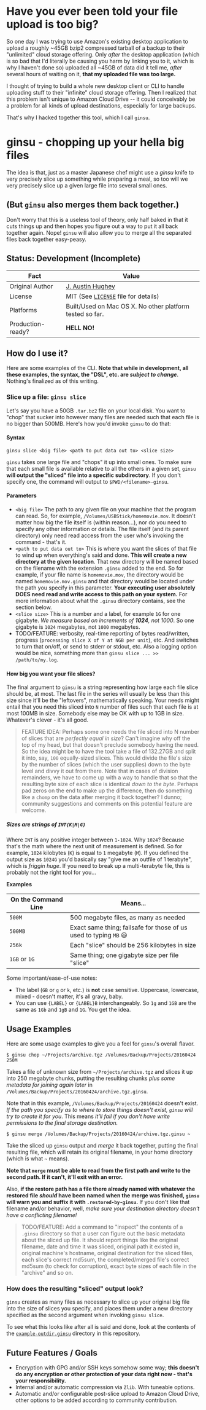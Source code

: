# Have you ever been told your file upload is too big?

So one day I was trying to use Amazon's existing desktop application to upload
a roughly ~45GB bzip2 compressed tarball of a backup to their "unlimited"
cloud storage offering. Only *after* the desktop application (which is so bad
that I'd literally be causing you harm by linking you to it, which is why
I haven't done so) uploaded all ~45GB of data did it tell me, *after* several
hours of waiting on it, **that my uploaded file was too large.**

I thought of trying to build a whole new desktop client or CLI to handle
uploading stuff to their "infinite" cloud storage offering. Then I realized
that this problem isn't unique to Amazon Cloud Drive -- it could conceivably
be a problem for all kinds of upload destinations, especially for large backups.

That's why I hacked together this tool, which I call `ginsu`.

# ginsu - chopping up your hella big files

The idea is that, just as a master Japanese chef might use a *ginsu* knife to
very precisely slice up something while preparing a meal, so too will we very
precisely slice up a given large file into several small ones.

## (But `ginsu` also merges them back together.)

Don't worry that this is a useless tool of theory, only half baked in that it
cuts things up and then hopes you figure out a way to put it all back together
again. Nope! `ginsu` will also allow you to merge all the separated files
back together easy-peasy.

## Status: Development (Incomplete)

| Fact | Value |
| ---- | ----- |
| Original Author | [J. Austin Hughey](https://github.com/jaustinhughey) |
| License | MIT (See [`LICENSE`](LICENSE) file for details) |
| Platforms | Built/Used on Mac OS X. No other platform tested so far. |
| Production-ready? | **HELL NO!** |

## How do I use it?

Here are some examples of the CLI. **Note that while in development, all these
examples, the syntax, the "DSL", etc. are _subject to change_**. Nothing's
finalized as of this writing.

### Slice up a file: `ginsu slice`

Let's say you have a 50GB `.tar.bz2` file on your local disk. You want to "chop"
that sucker into however many files are needed such that each file is no bigger
than 500MB. Here's how you'd invoke `ginsu` to do that:

#### Syntax

```
ginsu slice <big file> <path to put data out to> <slice size>
```

`ginsu` takes one large file and "chops" it up into small ones. To make sure
that each small file is available relative to all the others in a given set,
`ginsu` **will output the "sliced" file into a specific subdirectory**. If you
don't specify one, the command will output to `$PWD/<filename>-ginsu`.

#### Parameters

+ `<big file>` The path to any given file on your machine that the program
can read. So, for example, `/Volumes/USBStick/homemovie.mov`. It doesn't matter
how big the file itself is (within reason...), nor do you need to specify any
other information or details. The file itself (and its parent directory) only
need read access from the user who's invoking the command - that's it.
+ `<path to put data out to>` This is where you want the slices of that file
to wind up when everything's said and done. **This will create a new directory
at the given location**. That new directory will be named based on the filename
with the extension `.ginsu` added to the end. So for example, if your file name
is `homemovie.mov`, the directory would be named `homemovie.mov.ginsu` and that
directory would be located under the path you specify in this parameter. **Your
executing user absolutely DOES need read and write access to this path on your
system.** For more information about what the `.ginsu` directory contains,
see the section below.
+ `<slice size>` This is a number and a label, for example `1G` for one
gigabyte. *We measure based on increments of __1024__, not 1000*. So one
gigabyte is `1024` megabytes, not `1000` megabytes.
+ TODO/FEATURE: verbosity, real-time reporting of bytes read/written, progress
(`processing slice X of Y at NGB per unit`), etc. And switches to turn that
on/off, or send to stderr or stdout, etc. Also a logging option would be nice,
something more than `ginsu slice ... >> /path/to/my.log`.

#### How big you want your file slices?

The final argument to `ginsu` is a string representing how large each file
slice should be, at most. The last file in the series will usually be less than
this size since it'll be the "leftovers", mathematically speaking. Your needs
might entail that you need this sliced into `N` number of files such that each
file is at most 100MB in size. Somebody else may be OK with up to 1GB in size.
Whatever's clever - it's all good.

> FEATURE IDEA: Perhaps some one needs the file sliced into N number of slices
that are *perfectly equal in size*? Can't imagine why off the top of my head,
but that doesn't preclude somebody having the need. So the idea might be to have
the tool take a file of 132.27GB and split it into, say, `100` equally-sized
slices. This would divide the file's size by the number of slices (which the
user supplies) down to the byte level and divvy it out from there. Note that
in cases of division remainders, we have to come up with a way to handle that
so that the resulting byte size of each slice is identical *down to the byte*.
Perhaps pad zeros on the end to make up the difference, then do something like
a `chomp` on the data after merging it back together? I dunno; community
suggestions and comments on this potential feature are welcome.

##### Sizes are strings of `INT{K|M|G}`

Where `INT` is any positive integer between `1-1024`. Why `1024`? Because
that's the math where the next unit of measurement is defined. So for example,
`1024` kilobytes (`K`) is equal to `1` megabyte (`M`). If you defined the
output size as `1024G` you'd basically say "give me an outfile of 1 terabyte",
which is *friggin huge*. If you need to break up a multi-terabyte file, this
is probably not the right tool for you...

**Examples**

| On the Command Line | Means... |
| ------------------- | -------- |
| `500M`              | 500 megabyte files, as many as needed |
| `500MB`             | Exact same thing; failsafe for those of us used to typing `MB` :smiley: |
| `256k`              | Each "slice" should be 256 kilobytes in size |
| `1GB` or `1G`       | Same thing; one gigabyte size per file "slice" |

Some important/ease-of-use notes:

+ The label (`GB` or `g` or `k`, etc.) is **not** case sensitive. Uppercase,
lowercase, mixed - doesn't matter, it's all gravy, baby.
+ You can use `{LABEL}` or `{LABEL}B` interchangeably. So `1g` and `1GB` are
the same as `1Gb` and `1gB` and `1G`. You get the idea.

## Usage Examples

Here are some usage examples to give you a feel for `ginsu`'s overall flavor.

```
$ ginsu chop ~/Projects/archive.tgz /Volumes/Backup/Projects/20160424 250M
```

Takes a file of unknown size from `~/Projects/archive.tgz` and slices it up
into 250 megabyte chunks, putting the resulting chunks *plus some metadata for
joining again later* in `/Volumes/Backup/Projects/20160424/archive.tgz.ginsu`.

Note that in this example, `/Volumes/Backup/Projects/20160424` doesn't exist.
_If the path you specify as to where to store things doesn't exist, `ginsu` will
try to create it for you_. This means _it'll fail if you don't have write permissions to the final storage destination._

```
$ ginsu merge /Volumes/Backup/Projects/20160424/archive.tgz.ginsu ~
```

Take the sliced up `ginsu` output and *merge* it back together, putting the
final resulting file, which will retain its original filename, in your home
directory (which is what `~` means).

**Note that `merge` must be able to read from the first path and write to the
second path. If it can't, it'll exit with an error.**

Also, **if the restore path has a file there already named with whatever the
restored file *should* have been named when the merge was finished, `ginsu` will
warn you and suffix it with `.restored-by-ginsu`.** If you don't like that
filename and/or behavior, well, *make sure your destination directory doesn't
have a conflicting filename!*

> TODO/FEATURE: Add a command to "inspect" the contents of a `.ginsu` directory
so that a user can figure out the basic metadata about the sliced up file. It
should report things like the original filename, date and time it was sliced,
original path it existed in, original machine's hostname, original destination
for the sliced files, each slice's correct md5sum, the completed/merged file's
correct md5sum (to check for corruption), exact byte sizes of each file in the
"archive" and so on.

### How does the resulting "sliced" output look?

`ginsu` creates as many files as necessary to slice up your original big file
into the size of slices you specify, and places them under a new directory
specified as the second argument when invoking `ginsu slice`.

To see what this looks like after all is said and done, look at the contents
of the [`example-outdir.ginsu`](example-outdir.ginsu/) directory in this
repository.


## Future Features / Goals

+ Encryption with GPG and/or SSH keys somehow some way; **this doesn't do
any encryption or other protection of your data right now - that's your
responsibility.**
+ Internal and/or automatic compression via `Zlib`. With tuneable options.
+ Automatic and/or configurable post-slice upload to Amazon Cloud Drive, other
options to be added according to community contribution.
